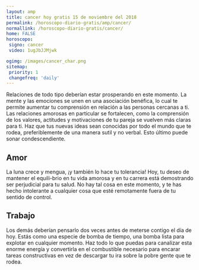 ```yaml
---
layout: amp
title: cancer hoy gratis 15 de noviembre del 2018 
permalink: /horoscopo-diario-gratis/amp/cancer/
normallink: /horoscopo-diario-gratis/cancer/
home: FALSE
horoscopo:
 signo: cancer
 video: 1ugJbJJMjwk

ogimg: /images/cancer_char.png
sitemap:
 priority: 1
 changefreq: 'daily'
---
```



Relaciones de todo tipo deberían estar prosperando en este momento. La mente y las emociones se unen en una asociación benéfica, lo cual te permite aumentar tu comprensión en relación a las personas cercanas a ti. Las relaciones amorosas en particular se fortalecen, como la comprensión de los valores, actitudes y motivaciones de tu pareja se vuelven más claras para ti. Haz que tus nuevas ideas sean conocidas por todo el mundo que te rodea, preferiblemente de una manera sutil y no verbal. Esto último puede sonar condescendiente.

## Amor

La luna crece y mengua, ¡y también lo hace tu tolerancia! Hoy, tu deseo de mantener el equili-brio en tu vida amorosa y en tu carrera está demostrando ser perjudicial para tu salud. No hay tal cosa en este momento, y te has hecho intolerante a cualquier cosa que esté remotamente fuera de tu sentido de control.

## Trabajo

Los demás deberían pensarlo dos veces antes de meterse contigo el día de hoy. Estás como una especie de bomba de tiempo, una bomba lista para explotar en cualquier momento. Haz todo lo que puedas para canalizar esta enorme energía y convertirla en el combustible necesario para encarar tareas constructivas en vez de descargar tu ira sobre la pobre gente que te rodea.